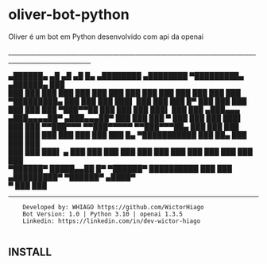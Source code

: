 # oliver-bot-python

Oliver é um bot em Python desenvolvido com api da openai

<p>
________________________________________________________________________________________________________

▄██████▄ ▄█ ▄█ ▄█ █▄ ▄████████ ▄████████ ▀█████████▄ ▄██████▄ ███  
███ ███ ███ ███ ███ ███ ███ ███ ███ ███ ███ ███ ███ ███ ▀█████████▄
███ ███ ███ ███▌ ███ ███ ███ █▀ ███ ███ ███ ███ ███ ███ ▀███▀▀██
███ ███ ███ ███▌ ███ ███ ▄███▄▄▄ ▄███▄▄▄▄██▀ ▄███▄▄▄██▀ ███ ███ ███ ▀
███ ███ ███ ███▌ ███ ███ ▀▀███▀▀▀ ▀▀███▀▀▀▀▀ ▀▀███▀▀▀██▄ ███ ███ ███  
███ ███ ███ ███ ███ ███ ███ █▄ ▀███████████ ███ ██▄ ███ ███ ███  
███ ███ ███▌ ▄ ███ ███ ███ ███ ███ ███ ███ ███ ███ ███ ███ ███  
 ▀██████▀ █████▄▄██ █▀ ▀██████▀ ██████████ ███ ███ ▄█████████▀ ▀██████▀ ▄████▀  
 ▀ ███ ███

---

        Developed by: WHIAGO https://github.com/WictorHiago
        Bot Version: 1.0 | Python 3.10 | openai 1.3.5
        Linkedin: https://linkedin.com/in/dev-wictor-hiago

</p>

<img src="">

## INSTALL

<p></p>
